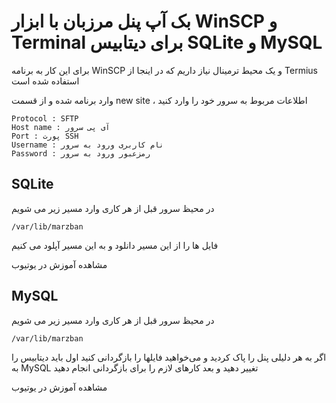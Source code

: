 <h1>بک آپ پنل مرزبان با ابزار WinSCP و Terminal برای دیتابیس SQLite و MySQL</h1>
<p>برای این کار به برنامه WinSCP و یک محیط ترمینال نیاز داریم که در اینجا از Termius استفاده شده است</p>
<p>وارد برنامه شده و از قسمت new site ، اطلاعات مربوط به سرور خود را وارد کنید</p>
<code>Protocol : SFTP</code> <br>
<code>Host name : آی پی سرور</code> <br>
<code>Port : پورت SSH</code> <br>
<code>Username : نام کاربری ورود به سرور</code> <br>
<code>Password : رمزعبور ورود به سرور</code> <br>
<h2>SQLite</h2>
<p>در محیظ سرور قبل از هر کاری وارد مسیر زیر می شویم</p>
<code>/var/lib/marzban</code>
<p>فایل ها را از این مسیر دانلود و به این مسیر آپلود می کنیم</p>
<a href="https://youtu.be/Cf4NUhWBAg0" target="blank" style="text-decoration:none;">مشاهده آموزش در یوتیوب</a>
<h2>MySQL</h2>
<p>در محیظ سرور قبل از هر کاری وارد مسیر زیر می شویم</p>
<code>/var/lib/marzban</code>
<p>اگر به هر دلیلی پنل را پاک کردید و می‌خواهید فایلها را بازگردانی کنید اول باید دیتابیس را به MySQL تغییر دهید و بعد کارهای لازم را برای بازگردانی انجام دهید</p>
<a href="https://youtu.be/fivM6z55VtA" target="blank" style="text-decoration:none;">مشاهده آموزش در یوتیوب</a>
